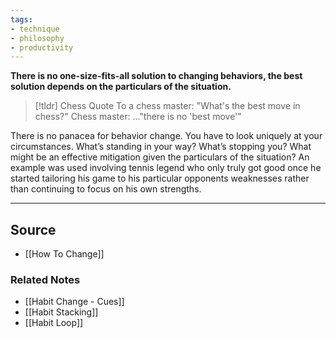 ```yaml
---
tags:
- technique
- philosophy
- productivity
---
```

**There is no one-size-fits-all solution to changing behaviors, the best solution depends on the particulars of the situation.**

> [!tldr] Chess Quote
> To a chess master:
>  "What's the best move in chess?"
>  Chess master:
> ..."there is no 'best move'"

There is no panacea for behavior change. You have to look uniquely at your circumstances. What’s standing in your way? What’s stopping you? What might be an effective mitigation given the particulars of the situation? An example was used involving tennis legend who only truly got good once he started tailoring his game to his particular opponents weaknesses rather than continuing to focus on his own strengths.

---

## Source
- [[How To Change]]

### Related Notes
- [[Habit Change - Cues]] 
- [[Habit Stacking]] 
- [[Habit Loop]]
